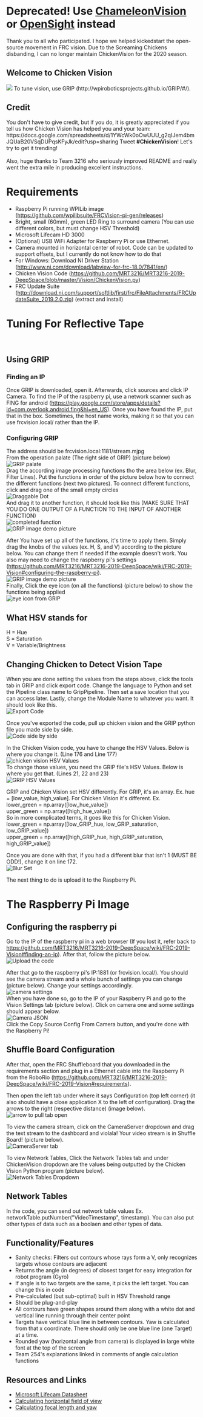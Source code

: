<h1> Deprecated! Use <a href="https://chameleon-vision.readthedocs.io/en/latest/installation/coprocessor-setup.html">ChameleonVision</a> or <a href="https://opensight-cv.github.io/">OpenSight</a> instead </h1>
Thank you to all who participated. I hope we helped kickedstart the open-source movement in FRC vision. Due to the Screaming Chickens disbanding, I can no longer maintain ChickenVision for the 2020 season.
<h2> Welcome to Chicken Vision </h2>
<img src="https://github.com/team3997/ChickenVision/blob/master/StickerVision.svg"/>
To tune vision, use GRIP (http://wpiroboticsprojects.github.io/GRIP/#/).
<h2> Credit </h2>
You don't have to give credit, but if you do, it is greatly appreciated if you tell us how Chicken Vision has helped you and your team: https://docs.google.com/spreadsheets/d/1YWcWk0oOwUUU_g2qIJem4bmJQUaB20VSqDUPqsKFyJk/edit?usp=sharing
Tweet <b>#ChickenVision</b>! Let's try to get it trending!
 <br/>
  <br/>Also, huge thanks to Team 3216 who seriously improved README and really went the extra mile in producing excellent instructions.

# Requirements
* Raspberry Pi running WPILib image (https://github.com/wpilibsuite/FRCVision-pi-gen/releases)
* Bright, small (60mm), green LED Ring to surround camera (You can use different colors, but must change HSV Threshold)
* Microsoft Lifecam HD 3000
* (Optional) USB WiFi Adapter for Raspberry Pi or use Ethernet.
* Camera mounted in horizontal center of robot. Code can be updated to support offsets, but I currently do not know how to do that
* For Windows: Download NI Driver Station (http://www.ni.com/download/labview-for-frc-18.0/7841/en/)
* Chicken Vision Code (https://github.com/MRT3216/MRT3216-2019-DeepSpace/blob/master/Vision/ChickenVision.py)
* FRC Update Suite (http://download.ni.com/support/softlib/first/frc/FileAttachments/FRCUpdateSuite_2019.2.0.zip) (extract and install)

# Tuning For Reflective Tape
<br>

## Using GRIP

### Finding an IP
Once GRIP is downloaded, open it. Afterwards, click sources and click IP Camera. To find the IP of the raspberry pi, use a network scanner such as FING for android (https://play.google.com/store/apps/details?id=com.overlook.android.fing&hl=en_US). Once you have found the IP, put that in the box. Sometimes, the host name works, making it so that you can use frcvision.local/ rather than the IP.

### Configuring GRIP
The address should be frcvision.local:1181/stream.mjpg <br>
From the operation palate (The right side of GRIP) (picture below) 
<br> 
![GRIP palate](https://github.com/MRT3216/MRT3216-2019-DeepSpace/blob/master/Vision/example_photos/palate.PNG) 
<br> 
Drag the according image processing functions tho the area below (ex. Blur, Filter Lines). Put the functions in order of the picture below how to connect the different functions (next two pictures). To connect different functions, click and drag one of the small empty circles 
<br> 
![Draggable Dot](https://github.com/MRT3216/MRT3216-2019-DeepSpace/blob/master/Vision/example_photos/emptyDrag.PNG) 
<br>
And drag it to another function, it should look like this (MAKE SURE THAT YOU DO ONE OUTPUT OF A FUNCTION TO THE INPUT OF ANOTHER FUNCTION)
<br>
![completed function](https://github.com/MRT3216/MRT3216-2019-DeepSpace/blob/master/Vision/example_photos/draggedComplete.PNG)
<br>
![GRIP image demo picture](https://github.com/MRT3216/MRT3216-2019-DeepSpace/blob/master/Vision/example_photos/GRIP.PNG?raw=true)

After You have set up all of the functions, it's time to apply them. Simply drag the knobs of the values (ex. H, S, and V) according to the picture below. You can change them if needed if the example doesn't work. You also may need to change the raspberry pi's settings (https://github.com/MRT3216/MRT3216-2019-DeepSpace/wiki/FRC-2019-Vision#configuring-the-raspberry-pi).
<br>
![GRIP image demo picture](https://github.com/MRT3216/MRT3216-2019-DeepSpace/blob/master/Vision/example_photos/GRIP.PNG?raw=true)
<br>
Finally, Click the eye icon (on all the functions) (picture below) to show the functions being applied
<br>
![eye icon from GRIP](https://github.com/MRT3216/MRT3216-2019-DeepSpace/blob/master/Vision/example_photos/eye.PNG)
<br>

## What HSV stands for
H = Hue
<br>
S = Saturation
<br>
V = Variable/Brightness

## Changing Chicken to Detect Vision Tape
When you are done setting the values from the steps above, click the tools tab in GRIP and click export code. Change the language to Python and set the Pipeline class name to GripPipeline. Then set a save location that you can access later. Lastly, change the Module Name to whatever you want. It should look like this.
<br>
![Export Code](https://github.com/MRT3216/MRT3216-2019-DeepSpace/blob/master/Vision/example_photos/codeGen.PNG)
<br>

Once you've exported the code, pull up chicken vision and the GRIP python file you made side by side.
<br>
![Code side by side](https://github.com/MRT3216/MRT3216-2019-DeepSpace/blob/master/Vision/example_photos/codesidebyside.PNG)
<br>

In the Chicken Vision code, you have to change the HSV Values. Below is where you change it. (Line 176 and Line 177)
<br>
![chicken vision HSV Values](https://github.com/MRT3216/MRT3216-2019-DeepSpace/blob/master/Vision/example_photos/HSVChicken.PNG)
<br>
To change those values, you need the GRIP file's HSV Values. Below is where you get that. (Lines 21, 22 and 23) 
<br>
![GRIP HSV Values](https://github.com/MRT3216/MRT3216-2019-DeepSpace/blob/master/Vision/example_photos/HSVGRIP.PNG)

GRIP and Chicken Vision set HSV differently. For GRIP, it's an array. Ex. hue = [low_value, high_value]. For Chicken Vision it's different. Ex. 
<br>
lower_green = np.array([low_hue_value])
<br>
upper_green = np.array([high_hue_value])
<br>
So in more complicated terms, it goes like this for Chicken Vision.
<br>
lower_green = np.array([low_GRIP_hue, low_GRIP_saturation, low_GRIP_value])
<br>
upper_green = np.array([high_GRIP_hue, high_GRIP_saturation, high_GRIP_value])
<br>

Once you are done with that, if you had a different blur that isn't 1 (MUST BE ODD!), change it on line 172.
<br>
![Blur Set](https://github.com/MRT3216/MRT3216-2019-DeepSpace/blob/master/Vision/example_photos/blur.PNG)
<br>

The next thing to do is upload it to the Raspberry Pi.
# The Raspberry Pi Image

## Configuring the raspberry pi

Go to the IP of the raspberry pi in a web browser (If you lost it, refer back to https://github.com/MRT3216/MRT3216-2019-DeepSpace/wiki/FRC-2019-Vision#finding-an-ip). After that, follow the picture below.
<br>
![Upload the code](https://github.com/MRT3216/MRT3216-2019-DeepSpace/blob/master/Vision/example_photos/OpenChicken.PNG)

After that go to the raspberry pi's IP:1881 (or frcvision.local/). You should see the camera stream and a whole bunch of settings you can change (picture below). Change your settings accordingly.
<br>
![camera settings](https://github.com/MRT3216/MRT3216-2019-DeepSpace/blob/master/Vision/example_photos/optionsCamera.PNG)
<br>
When you have done so, go to the IP of your Raspberry Pi and go to the Vision Settings tab (picture below). Click on camera one and some settings should appear below.
<br>
![Camera JSON](https://github.com/MRT3216/MRT3216-2019-DeepSpace/blob/master/Vision/example_photos/optionsCameralocal.PNG)
<br>
Click the Copy Source Config From Camera button, and you're done with the Raspberry Pi!
<br>

## Shuffle Board Configuration
After that, open the FRC Shuffleboard that you downloaded in the requirements section and plug in a Ethernet cable into the Raspberry Pi from the RoboRio (https://github.com/MRT3216/MRT3216-2019-DeepSpace/wiki/FRC-2019-Vision#requirements).

Then open the left tab under where it says Configuration (top left corner) (it also should have a close application X to the left of configuration). Drag the arrows to the right (respective distance) (image below).
<br>
![arrow to pull tab open](https://github.com/MRT3216/MRT3216-2019-DeepSpace/blob/master/Vision/example_photos/arrows.PNG)
<br>

To view the camera stream, click on the CameraServer dropdown and drag the text stream to the dashboard and violala! Your video stream is in Shuffle Board! (picture below).
<br>
![CameraServer tab](https://github.com/MRT3216/MRT3216-2019-DeepSpace/blob/master/Vision/example_photos/shuffboardCameraServer.PNG)
<br>

To view Network Tables, Click the Network Tables tab and under ChickenVision dropdown are the values being outputted by the Chicken Vision Python program (picture below).
<br>
![Network Tables Dropdown](https://github.com/MRT3216/MRT3216-2019-DeepSpace/blob/master/Vision/example_photos/shuffboardNetworkTables.PNG)
<br>

## Network Tables

In the code, you can send out network table values Ex. networkTable.putNumber("VideoTimestamp", timestamp). You can also put other types of data such as a boolaen and other types of data.


<h2>Functionality/Features</h3>
<ul>
  <li>Sanity checks: Filters out contours whose rays form a V, only recognizes targets whose contours are adjacent</li>
  <li>Returns the angle (in degrees) of closest target for easy integration for robot program (Gyro)</li>
  <li>If angle is to two targets are the same, it picks the left target. You can change this in code</li>
  <li>Pre-calculated (but sub-optimal) built in HSV Threshold range</li>
  <li>Should be plug-and-play</li>
  <li>All contours have green shapes around them along with a white dot and vertical line running through their center point</li>
  <li>Targets have vertical blue line in between contours. Yaw is calculated from that x coordinate. There should only be one blue line (one Target) at a time.</li>
  <li>Rounded yaw (horizontal angle from camera) is displayed in large white font at the top of the screen</li>
  <li>Team 254's explanations linked in comments of angle calculation functions</li>
</ul>

<h2>Resources and Links</h2>
<ul>
  <li><a href="https://dl2jx7zfbtwvr.cloudfront.net/specsheets/WEBC1010.pdf"> Microsoft Lifecam Datasheet</a></li>
  <li><a href="http://vrguy.blogspot.com/2013/04/converting-diagonal-field-of-view-and.html"> Calculating horizontal field of view</a></li>
  <li><a href="https://www.team254.com/documents/vision-control/"> Calculating focal length and yaw</a></li>
 
</ul>


